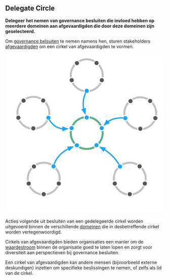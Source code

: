 ## Delegate Circle

**Delegeer het nemen van governance besluiten die invloed hebben op meerdere domeinen aan afgevaardigden die door deze domeinen zijn geselecteerd.**

Om [governance belsuiten](glossary:governance) te nemen namens hen, sturen stakeholders [afgevaardigden](section:representative) om een cirkel van afgevaardigden te vormen.

![Delegate Circle](img/structural-patterns/delegate-circle.png)

Acties volgende uit besluiten van een gedelegeerde cirkel worden uitgevoerd binnen de verschillende [domeinen](glossary:domain) die in desbetreffende cirkel worden vertegenwoordigd.

Cirkels van afgevaardigden bieden organisaties een manier om de [waardestroom](glossary:flow-of-value) binnen de organisatie goed te laten lopen en zorgt voor diversiteit aan perspectieven bij governance besluiten.

Een cirkel van afgevaardigden kan andere mensen (bijvoorbeeld externe deskundigen) inzetten om specifieke beslissingen te nemen, of zelfs als lid van de cirkel.
